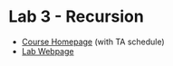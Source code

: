 # Lab 3 - Recursion
 * [Course Homepage](http://cs.williams.edu/~cs136/index.html) (with TA schedule)
 * [Lab Webpage](https://williams-cs.github.io/cs136s19-www/schedule.html)
